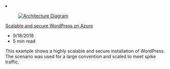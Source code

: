 <!-- This file is automatically generated by build/architectures/build_index.py. Any updates will be lost. -->

<!-- markdownlint-disable MD033 -->

<li class="grid-item item-column" data-categories="Web ">
<article class="card">
    <div class="card-header has-margin-bottom-none" aria-hidden="true">
        <figure class="image diagram has-height-175 has-overflow-hidden level">
            <a href="/azure/architecture/example-scenario/infrastructure/wordpress"><img src="/azure/architecture/browse/thumbs/wordpress.png" class="diagram" alt="Architecture Diagram" data-linktype="relative-path"></a>
        </figure>
    </div>
    <div class="card-content">
        <a class="card-content-title has-margin-top-none" href="/azure/architecture/example-scenario/infrastructure/wordpress">
            <p>Scalable and secure WordPress on Azure</p>
        </a>
        <ul class="card-content-metadata">
            <li>9/18/2018</li>
            <li>5 min read</li>
        </ul>
        <p class="card-content-description">This example shows a highly scalable and secure installation of WordPress. The scenario was used for a large convention and scaled to meet spike traffic.</p>
        <div class="bottom-to-top-fade is-hidden-mobile"></div>
    </div>
</article>
</li>
